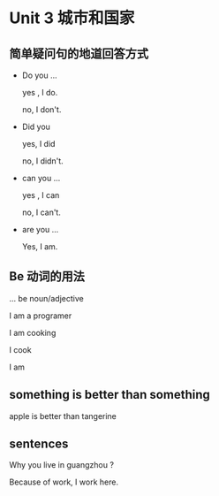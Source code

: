 # Unit 3 城市和国家

## 简单疑问句的地道回答方式

- Do you ...

  yes , I do.

  no, I don't.

- Did you 

  yes, I did

  no, I didn't.

- can you ...

  yes , I can

  no, I can't.

- are you ...

  Yes, I am.

## Be 动词的用法

... be noun/adjective

I am a programer



I am cooking

I cook

I am 



## something is better than something

apple is better than tangerine

## sentences

Why you live in guangzhou ?

Because of work, I work here.

